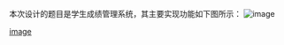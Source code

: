本次设计的题目是学生成绩管理系统，其主要实现功能如下图所示：
![image](https://user-images.githubusercontent.com/121162814/209548460-4ad8c296-7a10-44ff-b030-00b78800f8d5.png)

[image](https://user-images.githubusercontent.com/121162814/209547116-3028606f-f5b8-4518-8d09-6f83f95204a7.png)
